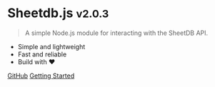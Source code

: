 # Sheetdb.js <small>v2.0.3</small>

> A simple Node.js module for interacting with the SheetDB API.

- Simple and lightweight
- Fast and reliable
- Build with ❤

[GitHub](https://github.com/lassv/sheetdb.js)
[Getting Started](#sheetdbjs)
